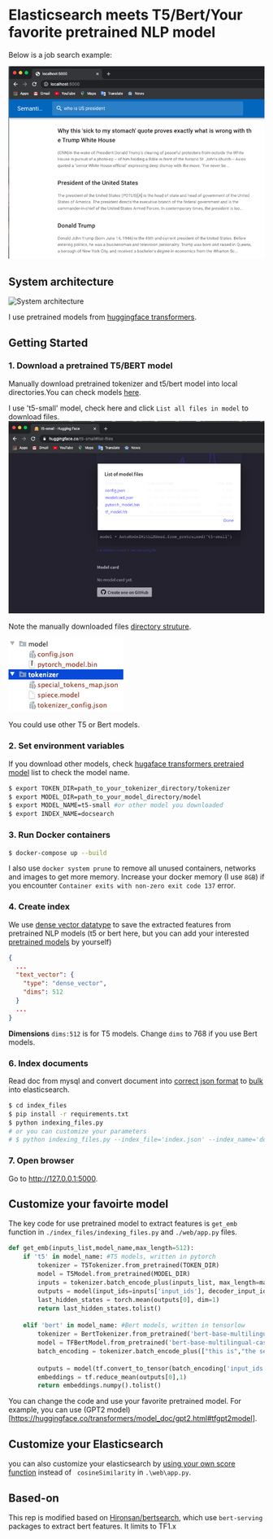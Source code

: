 # Elasticsearch meets T5/Bert/Your favorite pretrained NLP model 

Below is a job search example:

![An example of bertsearch](./pics/search_result.png)

## System architecture

![System architecture](./docs/sys_architecture.png)

I use pretrained models from [huggingface transformers](https://github.com/huggingface/transformers).
## Getting Started

### 1. Download a pretrained T5/BERT model

Manually download pretrained tokenizer and t5/bert model into local directories.You can check models [here](https://huggingface.co/models).

I use 't5-small' model, check here and click `List all files in model` to download files.
![Download models](./pics/model_download.png)

Note the manually downloaded files [directory struture](https://github.com/huggingface/transformers/issues/856).

![Directory structure](./pics/directory_structure.png)

You could use other T5 or Bert models.

### 2. Set environment variables

If you download other models, check [hugaface transformers pretraied model](https://huggingface.co/transformers/pretrained_models.html) list to check the model name.

```bash
$ export TOKEN_DIR=path_to_your_tokenizer_directory/tokenizer
$ export MODEL_DIR=path_to_your_model_directory/model
$ export MODEL_NAME=t5-small #or other model you downloaded
$ export INDEX_NAME=docsearch
```

### 3. Run Docker containers

```bash
$ docker-compose up --build
```
I also use `docker system prune` to remove all unused containers, networks and images to get more memory. Increase your docker memory (I use `8GB`) if you encounter `Container exits with non-zero exit code 137` error.


### 4. Create index
We use [dense vector datatype](https://www.elastic.co/guide/en/elasticsearch/reference/current/dense-vector.html) to save the extracted features from pretrained NLP models (t5 or bert here, but you can add your interested [pretrained models](https://huggingface.co/transformers/pretrained_models.html) by yourself)


```json
{
  ...
  "text_vector": {
    "type": "dense_vector",
    "dims": 512
  }
  ...
}
```
**Dimensions** `dims:512` is for T5 models. Change `dims` to 768 if you use Bert models.

### 6. Index documents

Read doc from mysql and convert document into [correct json format](https://elasticsearch-py.readthedocs.io/en/master/helpers.html) to [bulk](https://www.elastic.co/guide/en/elasticsearch/reference/current/docs-bulk.html) into elasticsearch.

```bash
$ cd index_files
$ pip install -r requirements.txt
$ python indexing_files.py
# or you can customize your parameters
# $ python indexing_files.py --index_file='index.json' --index_name='docsearch' --data='documents.jsonl'
```

### 7. Open browser

Go to <http://127.0.0.1:5000>.

## Customize your favoirte model
The key code for use pretrained model to extract features is `get_emb` function in `./index_files/indexing_files.py` and `./web/app.py` files.

```python
def get_emb(inputs_list,model_name,max_length=512):
    if 't5' in model_name: #T5 models, written in pytorch
        tokenizer = T5Tokenizer.from_pretrained(TOKEN_DIR)
        model = T5Model.from_pretrained(MODEL_DIR)
        inputs = tokenizer.batch_encode_plus(inputs_list, max_length=max_length, pad_to_max_length=True,return_tensors="pt")
        outputs = model(input_ids=inputs['input_ids'], decoder_input_ids=inputs['input_ids'])
        last_hidden_states = torch.mean(outputs[0], dim=1)
        return last_hidden_states.tolist()

    elif 'bert' in model_name: #Bert models, written in tensorlow
        tokenizer = BertTokenizer.from_pretrained('bert-base-multilingual-cased')
        model = TFBertModel.from_pretrained('bert-base-multilingual-cased')
        batch_encoding = tokenizer.batch_encode_plus(["this is","the second","the thrid"], max_length=max_length, pad_to_max_length=True)

        outputs = model(tf.convert_to_tensor(batch_encoding['input_ids']))
        embeddings = tf.reduce_mean(outputs[0],1)
        return embeddings.numpy().tolist()
```

You can change the code and use your favorite pretrained model. For example, you can use (GPT2 model)[https://huggingface.co/transformers/model_doc/gpt2.html#tfgpt2model].

## Customize your Elasticsearch
you can also customize your elasticsearch by [using your own score function](https://www.elastic.co/guide/en/elasticsearch/reference/current/query-dsl-script-score-query.html) instead of ` cosineSimilarity` in `.\web\app.py`.

## Based-on
This rep is modified based on [Hironsan/bertsearch](https://github.com/Hironsan/bertsearch), which use `bert-serving` packages to extract bert features. It limits to TF1.x
